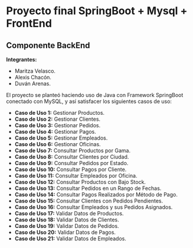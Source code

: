 # Proyecto final SpringBoot + Mysql + FrontEnd

## Componente BackEnd

**Integrantes:** 

- Maritza Velasco.
- Alexis Chacón.
- Duván Arenas.

El proyecto se planteó haciendo uso de Java con Framework SpringBoot conectado con MySQL, y así satisfacer los siguientes casos de uso:

- **Caso de Uso 1:** Gestionar Productos.
- **Caso de Uso 2:** Gestionar Clientes.
- **Caso de Uso 3:** Gestionar Pedidos.
- **Caso de Uso 4:** Gestionar Pagos.
- **Caso de Uso 5:** Gestionar Empleados.
- **Caso de Uso 6:** Gestionar Oficinas.
- **Caso de Uso 7:** Consultar Productos por Gama.
- **Caso de Uso 8:** Consultar Clientes por Ciudad.
- **Caso de Uso 9:** Consultar Pedidos por Estado.
- **Caso de Uso 10:** Consultar Pagos por Cliente.
- **Caso de Uso 11:** Consultar Empleados por Oficina.
- **Caso de Uso 12:** Consultar Productos con Bajo Stock.
- **Caso de Uso 13:** Consultar Pedidos en un Rango de Fechas.
- **Caso de Uso 14:** Consultar Pagos Realizados por Método de Pago.
- **Caso de Uso 15:** Consultar Clientes con Pedidos Pendientes.
- **Caso de Uso 16:** Consultar Empleados y sus Pedidos Asignados.
- **Caso de Uso 17:** Validar Datos de Productos.
- **Caso de Uso 18:** Validar Datos de Clientes.
- **Caso de Uso 19:** Validar Datos de Pedidos.
- **Caso de Uso 20:** Validar Datos de Pagos.
- **Caso de Uso 21:** Validar Datos de Empleados.